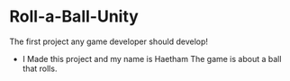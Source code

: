 # Roll-a-Ball-Unity
The first project any game developer should develop!

- I Made this project and my name is Haetham
The game is about a ball that rolls.
